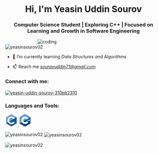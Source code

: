 <h1 align="center">Hi, I'm Yeasin Uddin Sourov</h1>
<h3 align="center">Computer Science Student | Exploring C++ | Focused on Learning and Growth in Software Engineering</h3>

<img align="right" alt="coding" width="400" src="https://user-images.githubusercontent.com/74038190/212749447-bfb7e725-6987-49d9-ae85-2015e3e7cc41.gif">

<p align="left"> <img src="https://komarev.com/ghpvc/?username=yeasinsourov02&label=Profile%20views&color=0e75b6&style=flat" alt="yeasinsourov02" /> </p>

- 🌱 I’m currently learning *Data Structures and Algorithms*

- 📫 Reach me *souravuddin71@gmail.com*

<h3 align="left">Connect with me:</h3>
<p align="left">
<a href="https://linkedin.com/in/yeasin-uddin-sourov-310bb2310" target="blank"><img align="center" src="https://raw.githubusercontent.com/rahuldkjain/github-profile-readme-generator/master/src/images/icons/Social/linked-in-alt.svg" alt="yeasin-uddin-sourov-310bb2310" height="30" width="40" /></a>
</p>

<h3 align="left">Languages and Tools:</h3>
<p align="left"> <a href="https://www.cprogramming.com/" target="_blank" rel="noreferrer"> <img src="https://raw.githubusercontent.com/devicons/devicon/master/icons/c/c-original.svg" alt="c++" width="40" height="40"/> </a> <a href="https://www.w3schools.com/cpp/" target="_blank" rel="noreferrer"> <img src="https://raw.githubusercontent.com/devicons/devicon/master/icons/cplusplus/cplusplus-original.svg" alt="cplusplus" width="40" height="40"/> </a> </p>

<p><img align="left" src="https://github-readme-stats.vercel.app/api/top-langs?username=yeasinsourov02&show_icons=true&locale=en&layout=compact" alt="yeasinsourov02" /></p>

<p>&nbsp;<img align="center" src="https://github-readme-stats.vercel.app/api?username=yeasinsourov02&show_icons=true&locale=en" alt="yeasinsourov02" /></p>

<p><img align="center" src="https://github-readme-streak-stats.herokuapp.com/?user=yeasinsourov02&" alt="yeasinsourov02" /></p>
